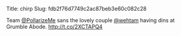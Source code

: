 Title: chirp
Slug: fdb2f76d7749c2ac87beb3e60c082c28

Team <a href="http://twitter.com/PollarizeMe">@PollarizeMe</a> sans the lovely couple <a href="http://twitter.com/wehtam">@wehtam</a> having dins at Grumble Abode. <a href="http://t.co/2XCTAPQ4">http://t.co/2XCTAPQ4</a>
